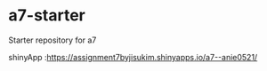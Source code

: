 # a7-starter
Starter repository for a7

shinyApp :https://assignment7byjisukim.shinyapps.io/a7--anie0521/
